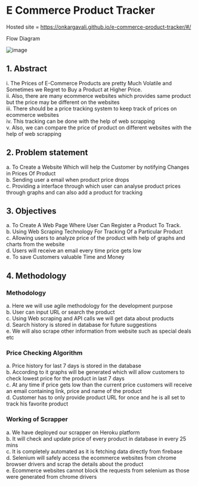 # E Commerce Product Tracker
Hosted site = https://onkargavali.github.io/e-commerce-product-tracker/#/

Flow Diagram 

![image](https://user-images.githubusercontent.com/62386527/177102339-36a86e32-359a-4aed-a4ae-7e80aa2318cd.png)

## 1. Abstract
i. The Prices of E-Commerce Products are pretty Much Volatile and Sometimes we Regret to Buy a Product at Higher Price.<br/>
ii. Also, there are many ecommerce websites which provides same product but the price may be different on the websites<br/>
iii. There should be a price tracking system to keep track of prices on ecommerce websites<br/>
iv. This tracking can be done with the help of web scrapping<br/>
v. Also, we can compare the price of product on different websites with the help of web scrapping<br/>

## 2. Problem statement
a. To Create a Website Which will help the Customer by notifying Changes in Prices Of Product <br/>
b. Sending user a email when product price drops <br/>
c. Providing a interface through which user can analyse product prices <br/>
through graphs and can also add a product for tracking <br/>

## 3. Objectives
a. To Create A Web Page Where User Can Register a Product To Track.<br/>
b. Using Web Scraping Technology For Tracking Of a Particular Product <br/>
c. Allowing users to analyze price of the product with help of graphs and charts from the website <br/>
d. Users will receive an email every time price gets low <br/>
e. To save Customers valuable Time and Money <br/>

## 4. Methodology
### Methodology
a. Here we will use agile methodology for the development purpose <br/>
b. User can input URL or search the product <br/>
c. Using Web scraping and API calls we will get data about products <br/>
d. Search history is stored in database for future suggestions <br/>
e. We will also scrape other information from website such as special deals etc <br/>

### Price Checking Algorithm
a. Price history for last 7 days is stored in the database <br/>
b. According to it graphs will be generated which will allow customers to check lowest price for the product in last 7 days <br/>
c. At any time if price gets low than the current price customers will receive an email containing link, price and name of the product <br/>
d. Customer has to only provide product URL for once and he is all set to track his favorite product <br/>

### Working of Scrapper
a. We have deployed our scrapper on Heroku platform <br/>
b. It will check and update price of every product in database in every 25 mins <br/>
c. It is completely automated as it is fetching data directly from firebase <br/>
d. Selenium will safely access the ecommerce websites from chrome browser drivers and scrap the details about the product <br/>
e. Ecommerce websites cannot block the requests from selenium as those were generated from chrome drivers <br/>
